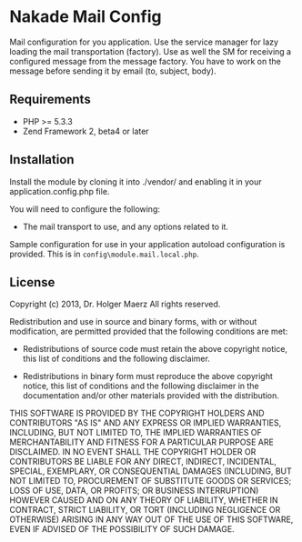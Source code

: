 Nakade Mail Config
====

Mail configuration for you application. Use the service manager 
for lazy loading the mail transportation (factory).
Use as well the SM for receiving a configured message from the 
message factory. You have to work on the message before sending
it by email (to, subject, body).

Requirements
----

* PHP >= 5.3.3
* Zend Framework 2, beta4 or later

Installation
----

Install the module by cloning it into ./vendor/ and enabling it in your
application.config.php file.

You will need to configure the following:

* The mail transport to use, and any options related to it.

Sample configuration for use in your application autoload configuration is
provided. This is in
`config\module.mail.local.php`.

License
----

Copyright (c) 2013, Dr. Holger Maerz
All rights reserved.

Redistribution and use in source and binary forms, with or without modification,
are permitted provided that the following conditions are met:

* Redistributions of source code must retain the above copyright notice, this
  list of conditions and the following disclaimer.

* Redistributions in binary form must reproduce the above copyright notice, this
  list of conditions and the following disclaimer in the documentation and/or
  other materials provided with the distribution.

THIS SOFTWARE IS PROVIDED BY THE COPYRIGHT HOLDERS AND CONTRIBUTORS "AS IS" AND
ANY EXPRESS OR IMPLIED WARRANTIES, INCLUDING, BUT NOT LIMITED TO, THE IMPLIED
WARRANTIES OF MERCHANTABILITY AND FITNESS FOR A PARTICULAR PURPOSE ARE
DISCLAIMED. IN NO EVENT SHALL THE COPYRIGHT HOLDER OR CONTRIBUTORS BE LIABLE FOR
ANY DIRECT, INDIRECT, INCIDENTAL, SPECIAL, EXEMPLARY, OR CONSEQUENTIAL DAMAGES
(INCLUDING, BUT NOT LIMITED TO, PROCUREMENT OF SUBSTITUTE GOODS OR SERVICES;
LOSS OF USE, DATA, OR PROFITS; OR BUSINESS INTERRUPTION) HOWEVER CAUSED AND ON
ANY THEORY OF LIABILITY, WHETHER IN CONTRACT, STRICT LIABILITY, OR TORT
(INCLUDING NEGLIGENCE OR OTHERWISE) ARISING IN ANY WAY OUT OF THE USE OF THIS
SOFTWARE, EVEN IF ADVISED OF THE POSSIBILITY OF SUCH DAMAGE.
